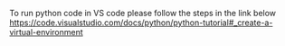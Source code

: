 To run python code in VS code please follow the steps in the link below
https://code.visualstudio.com/docs/python/python-tutorial#_create-a-virtual-environment
